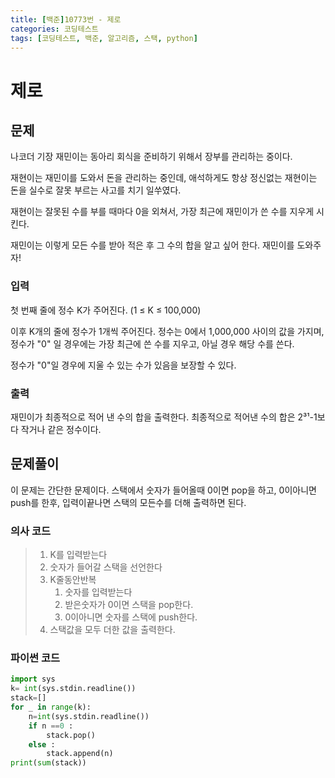```yaml
---
title: [백준]10773번 - 제로
categories: 코딩테스트
tags: [코딩테스트, 백준, 알고리즘, 스택, python]
---
```


# 제로

## 문제

나코더 기장 재민이는 동아리 회식을 준비하기 위해서 장부를 관리하는 중이다.

재현이는 재민이를 도와서 돈을 관리하는 중인데, 애석하게도 항상 정신없는 재현이는 돈을 실수로 잘못 부르는 사고를 치기 일쑤였다.

재현이는 잘못된 수를 부를 때마다 0을 외쳐서, 가장 최근에 재민이가 쓴 수를 지우게 시킨다.

재민이는 이렇게 모든 수를 받아 적은 후 그 수의 합을 알고 싶어 한다. 재민이를 도와주자!

### 입력

첫 번째 줄에 정수 K가 주어진다. (1 ≤ K ≤ 100,000)

이후 K개의 줄에 정수가 1개씩 주어진다. 정수는 0에서 1,000,000 사이의 값을 가지며, 정수가 "0" 일 경우에는 가장 최근에 쓴 수를 지우고, 아닐 경우 해당 수를 쓴다.

정수가 "0"일 경우에 지울 수 있는 수가 있음을 보장할 수 있다.

### 출력

재민이가 최종적으로 적어 낸 수의 합을 출력한다. 최종적으로 적어낸 수의 합은 2³¹-1보다 작거나 같은 정수이다.



## 문제풀이

이 문제는 간단한 문제이다. 스택에서 숫자가 들어올때 0이면 pop을 하고, 0이아니면 push를 한후, 입력이끝나면 스택의 모든수를 더해 출력하면 된다.

### 의사 코드

> 1.  K를 입력받는다
> 2. 숫자가 들어갈 스택을 선언한다
> 3. K줄동안반복
>    1. 숫자를 입력받는다
>    2. 받은숫자가 0이면 스택을 pop한다.
>    3. 0이아니면 숫자를 스택에 push한다.
> 4. 스택값을 모두 더한 값을 출력한다.

### 파이썬 코드

```python
import sys
k= int(sys.stdin.readline())
stack=[]
for _ in range(k):
    n=int(sys.stdin.readline())
    if n ==0 :
        stack.pop()
    else : 
        stack.append(n)
print(sum(stack))
```

